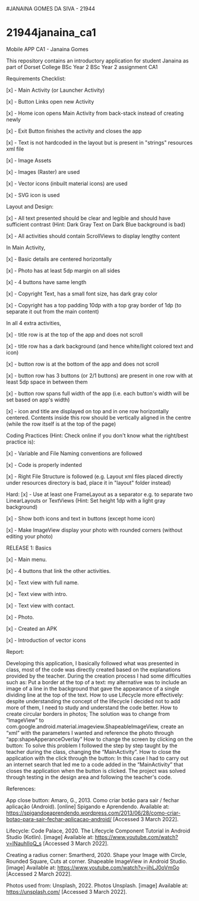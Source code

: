 #JANAINA GOMES DA SIVA - 21944
# 21944janaina_ca1
Mobile APP CA1 - Janaina Gomes


This repository contains an introductory application for student Janaina as part of Dorset College BSc Year 2 BSc Year 2 assignment CA1

Requirements Checklist:


[x] - Main Activity (or Launcher Activity)

[x] - Button Links open new Activity

[x] - Home icon opens Main Activity from back-stack instead of creating newly

[x] - Exit Button finishes the activity and closes the app

[x] - Text is not hardcoded in the layout but is present in "strings" resources xml file

[x] - Image Assets

[x] - Images (Raster) are used

[x] - Vector icons (inbuilt material icons) are used

[x] - SVG icon is used

Layout and Design:

[x] - All text presented should be clear and legible and should have sufficient contrast (Hint: Dark Gray Text on Dark Blue background is bad)

[x] - All activities should contain ScrollViews to display lengthy content

In Main Activity, 

[x] - Basic details are centered horizontally

[x] - Photo has at least 5dp margin on all sides

[x] - 4 buttons have same length

[x] - Copyright Text, has a small font size, has dark gray color

[x] - Copyright has a top padding 10dp with a top gray border of 1dp (to separate it out from the main content)

In all 4 extra activities, 

[x] - title row is at the top of the app and does not scroll

[x] - title row has a dark background (and hence white/light colored text and icon)

[x] - button row is at the bottom of the app and does not scroll

[x] - button row has 3 buttons (or 2/1 buttons) are present in one row with at least 5dp space in between them

[x] - button row spans full width of the app (i.e. each button's width will be set based on app's width)

[x] - icon and title are displayed on top and in one row horizontally centered. Contents inside this row should be vertically aligned in the centre (while the row itself is at the top of the page)

Coding Practices (Hint: Check online if you don't know what the right/best practice is):

[x] - Variable and File Naming conventions are followed

[x] - Code is properly indented

[x] - Right File Structure is followed (e.g. Layout xml files placed directly under resources directory is bad, place it in "layout" folder instead)

Hard:
[x] - Use at least one FrameLayout as a separator e.g. to separate two LinearLayouts or TextViews (Hint: Set height 1dp with a light gray background)

[x] - Show both icons and text in buttons (except home icon)

[x] - Make ImageView display your photo with rounded corners (without editing your photo)



RELEASE 1: Basics

[x] - Main menu. 

[x] - 4 buttons that link the other activities. 

[x] - Text view with full name. 

[x] - Text view with intro.

[x] - Text view with contact.

[x] - Photo. 

[x] - Created an APK

[x] - Introduction of vector icons



Report: 

Developing this application, I basically followed what was presented in class, most of the code was directly created based on the explanations provided by the teacher.
During the creation process I had some difficulties such as:
Put a border at the top of a text: my alternative was to include an image of a line in the background that gave the appearance of a single dividing line at the top of the text.
How to use Lifecycle more effectively: despite understanding the concept of the lifecycle I decided not to add more of them, I need to study and understand the code better.
How to create circular borders in photos; The solution was to change from “ImageView” to com.google.android.material.imageview.ShapeableImageView, create an “xml” with the parameters I wanted and reference the photo through “app:shapeApperanceOverlay”
How to change the screen by clicking on the button: To solve this problem I followed the step by step taught by the teacher during the class, changing the “MainActivity”.
How to close the application with the click through the button: In this case I had to carry out an internet search that led me to a code added in the “MainActivity” that closes the application when the button is clicked.
The project was solved through testing in the design area and following the teacher's code.



References:

App close button:
Amaro, G., 2013. Como criar botão para sair / fechar aplicação (Android). [online] Spigando e Aprendendo. Available at: <https://spigandoeaprendendo.wordpress.com/2013/06/28/como-criar-botao-para-sair-fechar-aplicacao-android/> [Accessed 3 March 2022].

Lifecycle:
Code Palace, 2020. The Lifecycle Component Tutorial in Android Studio (Kotlin). [image] Available at: <https://www.youtube.com/watch?v=INauhIIoQ_s> [Accessed 3 March 2022].

Creating a radius corner:
Smartherd, 2020. Shape your Image with Circle, Rounded Square, Cuts at corner. Shapeable ImageView in Android Studio. [image] Available at: <https://www.youtube.com/watch?v=jihLJ0oVmGo> [Accessed 2 March 2022].

Photos used from:
Unsplash, 2022. Photos Unsplash. [image] Available at: <https://unsplash.com/> [Accessed 3 March 2022]. 


